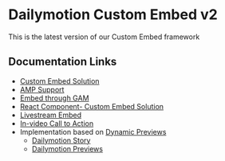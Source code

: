 # Dailymotion Custom Embed v2

This is the latest version of our Custom Embed framework


## Documentation Links

- [Custom Embed Solution](https://dmvs-apac.github.io/custom-embed-v2/)
- [AMP Support](https://dmvs-apac.github.io/custom-embed-v2/amp)
- [Embed through GAM](https://dmvs-apac.github.io/custom-embed-v2/embed_gam)
- [React Component- Custom Embed Solution](https://www.npmjs.com/package/@dmvs-apac/dm-custom-embed-react)
- [Livestream Embed](https://dmvs-apac.github.io/custom-embed-v2/livestream)
- [In-video Call to Action](https://dmvs-apac.github.io/custom-embed-v2/ctacard)
- Implementation based on [Dynamic Previews](https://www.canva.com/design/DAEGDbSibZE/cvoKs-MEOdq3paAehFLkbQ/view?website#4:l-equipe-case)
  - [Dailymotion Story](https://dmvs-apac.github.io/dynamic-preview/story)
  - [Dailymotion Previews](https://dmvs-apac.github.io/dynamic-preview/player)
